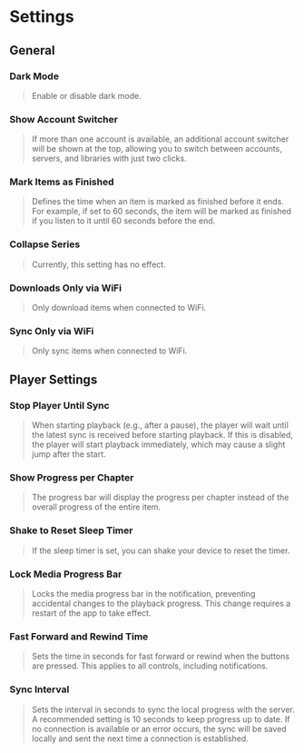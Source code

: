 # Settings

## General

### Dark Mode
> Enable or disable dark mode.

### Show Account Switcher
> If more than one account is available, an additional account switcher will be shown at the top, allowing you to switch between accounts, servers, and libraries with just two clicks.

### Mark Items as Finished
> Defines the time when an item is marked as finished before it ends. For example, if set to 60 seconds, the item will be marked as finished if you listen to it until 60 seconds before the end.

### Collapse Series
> Currently, this setting has no effect.

### Downloads Only via WiFi
> Only download items when connected to WiFi.

### Sync Only via WiFi
> Only sync items when connected to WiFi.

## Player Settings

### Stop Player Until Sync
> When starting playback (e.g., after a pause), the player will wait until the latest sync is received before starting playback. If this is disabled, the player will start playback immediately, which may cause a slight jump after the start.

### Show Progress per Chapter
> The progress bar will display the progress per chapter instead of the overall progress of the entire item.

### Shake to Reset Sleep Timer
> If the sleep timer is set, you can shake your device to reset the timer.

### Lock Media Progress Bar
> Locks the media progress bar in the notification, preventing accidental changes to the playback progress. This change requires a restart of the app to take effect.

### Fast Forward and Rewind Time
> Sets the time in seconds for fast forward or rewind when the buttons are pressed. This applies to all controls, including notifications.

### Sync Interval
> Sets the interval in seconds to sync the local progress with the server. A recommended setting is 10 seconds to keep progress up to date. If no connection is available or an error occurs, the sync will be saved locally and sent the next time a connection is established.